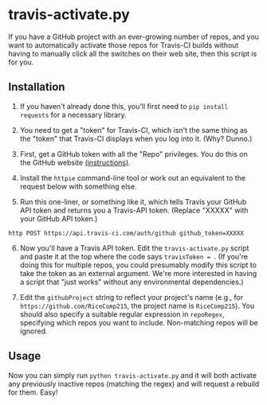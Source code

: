 # travis-activate.py 

If you have a GitHub project with an ever-growing number of repos, and
you want to automatically activate those repos for Travis-CI builds
without having to manually click all the switches on their web site,
then this script is for you.

## Installation


1) If you haven't already done this, you'll first need to `pip install
requests` for a necessary library.

2) You need to get a "token" for Travis-CI, which isn't the same thing
as the "token" that Travis-CI displays when you log into it. (Why?
Dunno.)

3) First, get a GitHub token with all the "Repo" privileges. You do
this on the GitHub website
[(instructions)](https://github.com/blog/1509-personal-api-tokens). 

4) Install the `httpie` command-line tool or work out an equivalent
   to the request below with something else.

5) Run this one-liner, or something like it, which tells Travis your
  GitHub API token and returns you a Travis-API token. (Replace
  "XXXXX" with your GitHub API token.)

```
http POST https://api.travis-ci.com/auth/github github_token=XXXXX
```

6) Now you'll have a Travis API token. Edit the `travis-activate.py`
script and paste it at the top where the code says `travisToken = `.
(If you're doing this for multiple repos, you could presumably modify
this script to take the token as an external argument. We're more
interested in having a script that "just works" without any
environmental dependencies.)

7) Edit the `githubProject` string to reflect your
   project's name (e.g., for `https://github.com/RiceComp215`, the
   project name is `RiceComp215`). You should also specify a suitable
   regular expression in `repoRegex`, specifying
   which repos you want to include. Non-matching repos will be
   ignored.


## Usage

Now you can simply run `python travis-activate.py` and
it will both activate any previously inactive repos (matching the
regex) and will request a rebuild for them. Easy!
